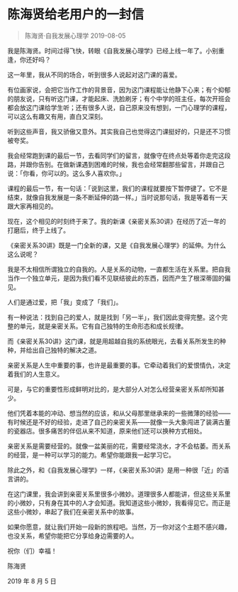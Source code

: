 # 陈海贤给老用户的一封信
> 陈海贤·自我发展心理学
2019-08-05

我是陈海贤。时间过得飞快，转眼《自我发展心理学》已经上线一年了。小别重逢，你还好吗？

这一年里，我从不同的场合，听到很多人说起对这门课的喜爱。

有位画家说，会把它当作工作的背景音，因为这门课程能让他静下心来；有个抑郁的朋友说，只有听这门课，才能起床、洗脸刷牙；有个中学的班主任，每次开班会都会放这门课给学生听；还有很多人说，自己原来没有想到，一门心理学的课程，可以这么有趣又有用，直白又深刻。

听到这些声音，我又骄傲又意外。其实我自己也觉得这门课挺好的，只是还不习惯被夸奖。

我会经常跑到课的最后一节，去看同学们的留言，就像守在终点处等着你走完这段路，并跟你告别。在做新课遇到困难的时候，我也会经常翻那些留言，并跟自己说：「你看，你可以的。这么多人喜欢你。」

课程的最后一节，有一句话：「说到这里，我们的课程就要按下暂停键了。它不是结束，就像自我发展是一条不断延伸的路一样。」当时说那句话，我是等着有一天跟大家再相见的。

现在，这个相见的时刻终于来了。我的新课《亲密关系30讲》在经历了近一年的打磨后，终于上线了。

《亲密关系30讲》既是一门全新的课，又是《自我发展心理学》的延伸。为什么这么说呢？

我是不太相信所谓独立的自我的。人是关系的动物，一直都生活在关系里。把自我当作一个独立单元，是因为我们看不见联结彼此的东西，因而产生了根深蒂固的偏见。

人们是通过爱，把「我」变成了「我们」。

有一种说法：找到自己的爱人，就是找到「另一半」，我们因此变得完整。这个完整的单元，就是亲密关系。它有自己独特的生命形态和成长规律。

而《亲密关系30讲》这门课，就是用超越自我的系统眼光，去看关系所发生的种种，并给出自己独特的解决之道。

亲密关系是人生中重要的事，也许是最重要的事。它牵动着我们的爱恨情仇，决定着我们的人生意义。

可是，与它的重要性形成鲜明对比的，是大部分人对怎么经营亲密关系却所知甚少。

他们凭着本能的冲动、想当然的应该，和从父母那里继承来的一些微薄的经验——有时候还是不好的经验，走进了自己的亲密关系——就像一头大象闯进了装满古董的瓷器店。很多痛苦的伴侣从来不知道，原来他们还可以换种方式相处。

亲密关系是需要经营的。就像一盆美丽的花，需要经常浇水，才不会枯萎。而关系的经营，是一种可以学习的能力。希望你能跟我一起学习它。

除此之外，和《自我发展心理学》一样，《亲密关系30讲》是用一种很「近」的语言讲的。

在这门课里，我会讲到亲密关系里很多小微妙。道理很多人都能讲，但这些关系里的小微妙，只有身在其中的人才会知道。我知道这些小微妙，我看得见它。而正是这些小微妙，串起了我们在亲密关系中的故事。

如果你愿意，就让我们开始一段新的旅程吧。当然，万一你对这个主题不感兴趣，也没关系，希望你能把它分享给身边需要的人。

祝你（们）幸福！

陈海贤

2019 年 8 月 5 日
